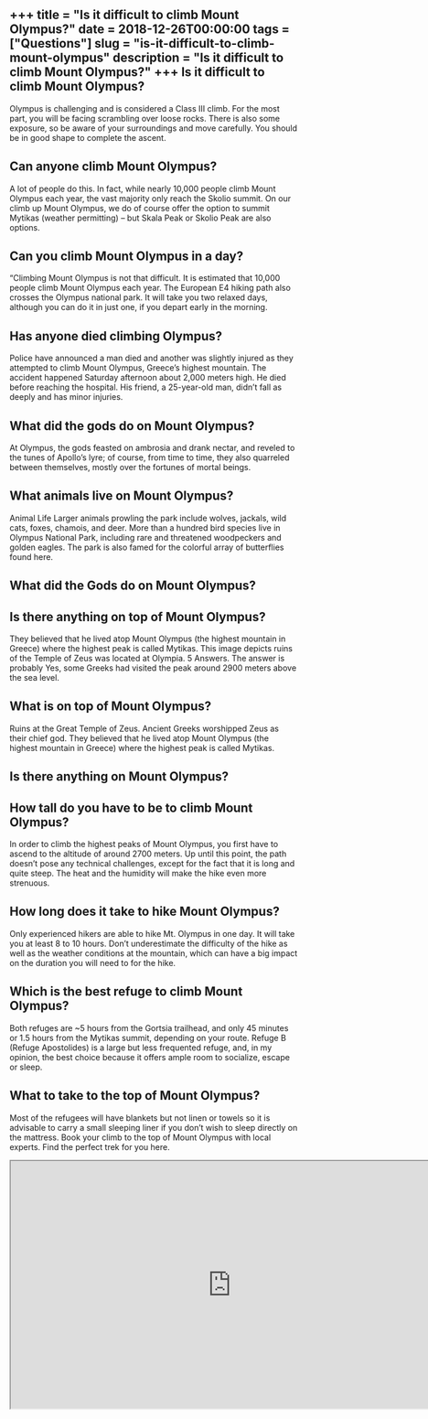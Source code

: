 +++
title = "Is it difficult to climb Mount Olympus?"
date = 2018-12-26T00:00:00
tags = ["Questions"]
slug = "is-it-difficult-to-climb-mount-olympus"
description = "Is it difficult to climb Mount Olympus?"
+++
Is it difficult to climb Mount Olympus?
---------------------------------------

Olympus is challenging and is considered a Class III climb. For the most part, you will be facing scrambling over loose rocks. There is also some exposure, so be aware of your surroundings and move carefully. You should be in good shape to complete the ascent.

Can anyone climb Mount Olympus?
-------------------------------

A lot of people do this. In fact, while nearly 10,000 people climb Mount Olympus each year, the vast majority only reach the Skolio summit. On our climb up Mount Olympus, we do of course offer the option to summit Mytikas (weather permitting) – but Skala Peak or Skolio Peak are also options.

Can you climb Mount Olympus in a day?
-------------------------------------

“Climbing Mount Olympus is not that difficult. It is estimated that 10,000 people climb Mount Olympus each year. The European E4 hiking path also crosses the Olympus national park. It will take you two relaxed days, although you can do it in just one, if you depart early in the morning.

Has anyone died climbing Olympus?
---------------------------------

Police have announced a man died and another was slightly injured as they attempted to climb Mount Olympus, Greece’s highest mountain. The accident happened Saturday afternoon about 2,000 meters high. He died before reaching the hospital. His friend, a 25-year-old man, didn’t fall as deeply and has minor injuries.

What did the gods do on Mount Olympus?
--------------------------------------

At Olympus, the gods feasted on ambrosia and drank nectar, and reveled to the tunes of Apollo’s lyre; of course, from time to time, they also quarreled between themselves, mostly over the fortunes of mortal beings.

What animals live on Mount Olympus?
-----------------------------------

Animal Life Larger animals prowling the park include wolves, jackals, wild cats, foxes, chamois, and deer. More than a hundred bird species live in Olympus National Park, including rare and threatened woodpeckers and golden eagles. The park is also famed for the colorful array of butterflies found here.

What did the Gods do on Mount Olympus?
--------------------------------------

Is there anything on top of Mount Olympus?
------------------------------------------

They believed that he lived atop Mount Olympus (the highest mountain in Greece) where the highest peak is called Mytikas. This image depicts ruins of the Temple of Zeus was located at Olympia. 5 Answers. The answer is probably Yes, some Greeks had visited the peak around 2900 meters above the sea level.

What is on top of Mount Olympus?
--------------------------------

Ruins at the Great Temple of Zeus. Ancient Greeks worshipped Zeus as their chief god. They believed that he lived atop Mount Olympus (the highest mountain in Greece) where the highest peak is called Mytikas.

Is there anything on Mount Olympus?
-----------------------------------

How tall do you have to be to climb Mount Olympus?
--------------------------------------------------

In order to climb the highest peaks of Mount Olympus, you first have to ascend to the altitude of around 2700 meters. Up until this point, the path doesn’t pose any technical challenges, except for the fact that it is long and quite steep. The heat and the humidity will make the hike even more strenuous.

How long does it take to hike Mount Olympus?
--------------------------------------------

Only experienced hikers are able to hike Mt. Olympus in one day. It will take you at least 8 to 10 hours. Don’t underestimate the difficulty of the hike as well as the weather conditions at the mountain, which can have a big impact on the duration you will need to for the hike.

Which is the best refuge to climb Mount Olympus?
------------------------------------------------

Both refuges are ~5 hours from the Gortsia trailhead, and only 45 minutes or 1.5 hours from the Mytikas summit, depending on your route. Refuge B (Refuge Apostolides) is a large but less frequented refuge, and, in my opinion, the best choice because it offers ample room to socialize, escape or sleep.

What to take to the top of Mount Olympus?
-----------------------------------------

Most of the refugees will have blankets but not linen or towels so it is advisable to carry a small sleeping liner if you don’t wish to sleep directly on the mattress. Book your climb to the top of Mount Olympus with local experts. Find the perfect trek for you here.

<iframe allow="accelerometer; autoplay; clipboard-write; encrypted-media; gyroscope; picture-in-picture" allowfullscreen="" class="__youtube_prefs__  epyt-is-override  no-lazyload" data-no-lazy="1" data-origheight="433" data-origwidth="770" data-skipgform_ajax_framebjll="" height="433" id="_ytid_57657" loading="lazy" src="https://www.youtube.com/embed/shiW1h6U68I?enablejsapi=1&autoplay=0&cc_load_policy=0&cc_lang_pref=&iv_load_policy=1&loop=0&modestbranding=0&rel=1&fs=1&playsinline=0&autohide=2&theme=dark&color=red&controls=1&" title="YouTube player" width="770"></iframe>